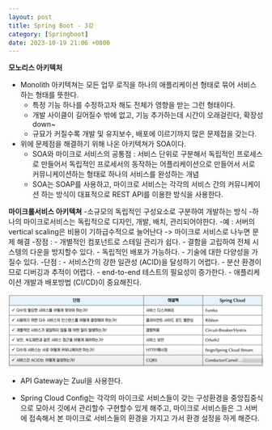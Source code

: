 ```yaml
---
layout: post
title: Spring Boot - 3강
category: [Springboot]
date: 2023-10-19 21:06 +0800
---
```


**모노리스 아키텍처**
- Monolith 아키텍쳐는 모든 업무 로직을 하나의 애플리케이션 형태로 묶어 서비스 하는 형태를 뜻한다. 
    - 특정 기능 하나를 수정하고자 해도 전체가 영향을 받는 그런 형태이다. 
    - 개발 사이클이 길어질수 밖에 없고, 기능 추가하는데 시간이 오래걸린다, 확장성 down~
    - 규묘가 커질수록 개발 및 유지보수, 배포에 이르기까지 많은 문제접을 갖는다. 
- 위에 문제점을 해결하기 위해 나온 아키텍쳐가 SOA이다. 
    - SOA와 마이크로 서비스의 공통점 : 서비스 단위로 구분해서 독립적인 프로세스로 만들어서 독립적인 프로세서의 동작하는 어플리케이션으로 만들어서 서로 커뮤니케이션하는 형태로 하나의 서비스를 완성하는 개념
    - SOA는 SOAP를 사용하고, 마이크로 서비스는 각각의 서비스 간의 커뮤니케이션 하는 방식이 대표적으로 REST API를 이용한 방식을 사용한다.  

**마이크롤서비스 아키텍쳐**
-소규모의 독립적인 구성요소로 구분하여 개발하는 방식 
-하나의 마이크로서비스는 독립적으로 디자인, 개발, 배치, 관리되어야한다. 
-예 : 서버의 vertical scaling은 비용이 기하급수적으로 늘어난다 -> 마이크로 서비스로 나누면 문제 해결
-장점 : 
    - 개별적인 컴포넌트로 스테일 관리가 쉽다. 
    - 결함을 고립하여 전체 시스텡의 다운을 방지할수 있다.
    - 독립적인 배포가 가능하다. 
    - 기술에 대한 다양성을 가질수 있다. 
-단점 : 
    - 서비스간의 강한 일관성 (ACID)을 달성하기 어렵다. 
    - 분산 환경이므로 디버깅과 추적이 어렵다. 
    - end-to-end 테스트의 필요성이 증가한다. 
    - 애플리케이션 개발과 배포방법 (CI/CD)이 중요해진다. 

![diagram](/assets/img/micro_table.png)
- API Gateway는 Zuul을 사용한다. 

- Spring Cloud Config는 각각의 마이크로 서비스들이 갖는 구성환경을 중앙집중식으로 모아서 깃에서 관리할수 구현할수 있게 해주고, 마이크로 서비스들은 그 서버에 접속해서 본 마이크로 서비스들의 환경을 가지고 가서 환경 설정을 하게 해준다. 